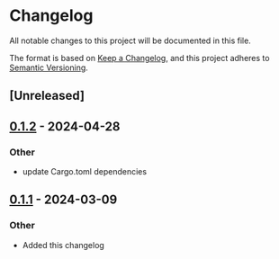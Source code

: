 # Changelog
All notable changes to this project will be documented in this file.

The format is based on [Keep a Changelog](https://keepachangelog.com/en/1.0.0/),
and this project adheres to [Semantic Versioning](https://semver.org/spec/v2.0.0.html).

## [Unreleased]

## [0.1.2](https://github.com/dousto/redact-composer/compare/redact-composer-derive-v0.1.1...redact-composer-derive-v0.1.2) - 2024-04-28

### Other
- update Cargo.toml dependencies

## [0.1.1](https://github.com/dousto/redact-composer/compare/redact-composer-derive-v0.1.0...redact-composer-derive-v0.1.1) - 2024-03-09

### Other
- Added this changelog
